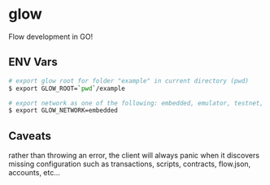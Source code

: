# glow

Flow development in GO!

## ENV Vars

```bash
# export glow root for folder "example" in current directory (pwd)
$ export GLOW_ROOT=`pwd`/example

# export network as one of the following: embedded, emulator, testnet, mainnet
$ export GLOW_NETWORK=embedded
```

## Caveats

rather than throwing an error, the client will always panic when it discovers
missing configuration such as transactions, scripts, contracts, flow.json, accounts, etc...
